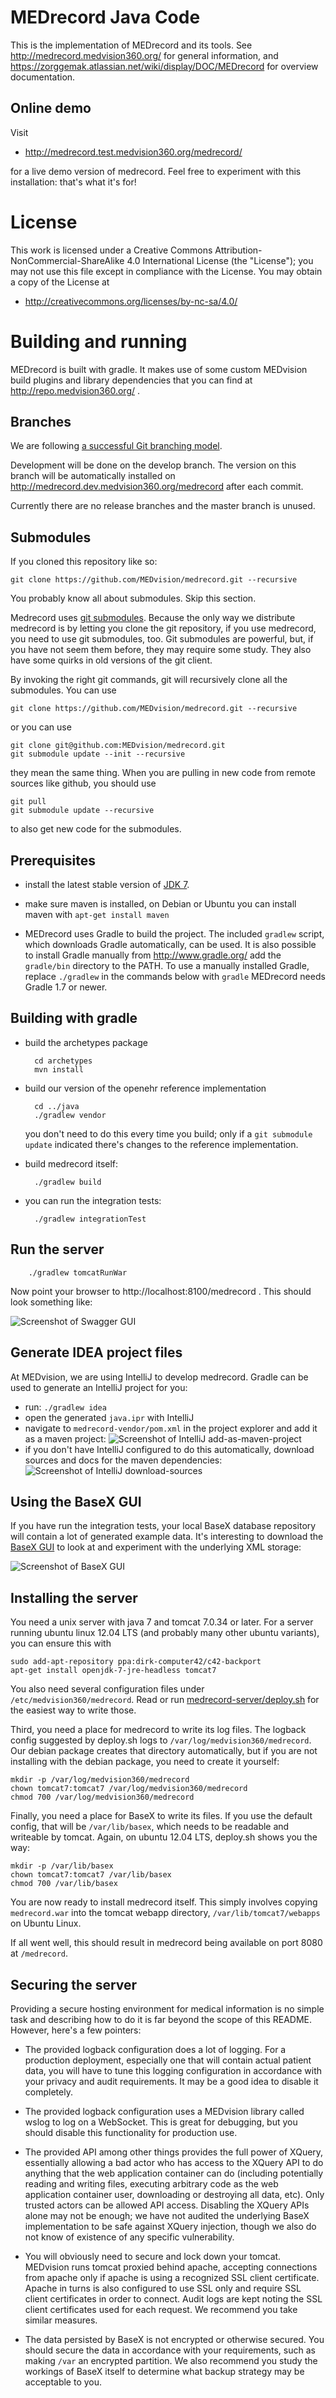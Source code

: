 MEDrecord Java Code
===================
This is the implementation of MEDrecord and its tools. See http://medrecord.medvision360.org/ for general information,
and https://zorggemak.atlassian.net/wiki/display/DOC/MEDrecord for overview documentation.

Online demo
-----------
Visit

* http://medrecord.test.medvision360.org/medrecord/

for a live demo version of medrecord. Feel free to experiment with this installation: that's what it's for!


License
=======
This work is licensed under a Creative Commons Attribution-NonCommercial-ShareAlike 4.0 International License (the
"License"); you may not use this file except in compliance with the License. You may obtain a copy of the License at

* http://creativecommons.org/licenses/by-nc-sa/4.0/


Building and running
====================
MEDrecord is built with gradle. It makes use of some custom MEDvision build plugins and library dependencies that you
 can find at http://repo.medvision360.org/ .

Branches
--------
We are following [a successful Git branching model](http://nvie.com/posts/a-successful-git-branching-model).

Development will be done on the develop branch. The version on this branch will be automatically installed on
http://medrecord.dev.medvision360.org/medrecord after each commit.

Currently there are no release branches and the master branch is unused.


Submodules
----------
If you cloned this repository like so:

    git clone https://github.com/MEDvision/medrecord.git --recursive

You probably know all about submodules. Skip this section.

Medrecord uses [git submodules](http://git-scm.com/book/en/Git-Tools-Submodules). Because the only way we distribute
medrecord is by letting you clone the git repository, if you use medrecord, you need to use git submodules, too. Git
submodules are powerful, but, if you have not seem them before, they may require some study. They also have some
quirks in old versions of the git client.

By invoking the right git commands, git will recursively clone all the submodules. You can use

    git clone https://github.com/MEDvision/medrecord.git --recursive

or you can use

    git clone git@github.com:MEDvision/medrecord.git
    git submodule update --init --recursive

they mean the same thing. When you are pulling in new code from remote sources like github, you should use

    git pull
    git submodule update --recursive

to also get new code for the submodules.


Prerequisites
-------------
- install the latest stable version of
  [JDK 7](http://www.oracle.com/technetwork/java/javase/downloads/jdk7-downloads-1880260.html).

- make sure maven is installed, on Debian or Ubuntu you can install maven with `apt-get install maven`

- MEDrecord uses Gradle to build the project. The included `gradlew` script, which downloads
  Gradle automatically, can be used. It is also possible to install Gradle manually from http://www.gradle.org/ 
  add the `gradle/bin` directory to the PATH. To use a manually installed Gradle, replace `./gradlew` in the commands
  below with `gradle`
  MEDrecord needs Gradle 1.7 or newer.

Building with gradle
--------------------
- build the archetypes package

        cd archetypes
        mvn install

- build our version of the openehr reference implementation

        cd ../java
        ./gradlew vendor

  you don't need to do this every time you build; only if a `git submodule update` indicated there's
  changes to the reference implementation.

- build medrecord itself:

        ./gradlew build

- you can run the integration tests:

        ./gradlew integrationTest


Run the server
--------------
        ./gradlew tomcatRunWar

Now point your browser to http://localhost:8100/medrecord . This should look something like:

![Screenshot of Swagger GUI](../docs/apidocs.jpg)


Generate IDEA project files
---------------------------
At MEDvision, we are using IntelliJ to develop medrecord. Gradle can be used to generate an IntelliJ project for you:

- run: `./gradlew idea`
- open the generated `java.ipr` with IntelliJ
- navigate to `medrecord-vendor/pom.xml` in the project explorer and add it as a maven project:
  ![Screenshot of IntelliJ add-as-maven-project](../docs/add_as_maven_project.jpg)
- if you don't have IntelliJ configured to do this automatically, download sources and docs for the maven dependencies:
  ![Screenshot of IntelliJ download-sources](../docs/sources_and_docs.jpg)


Using the BaseX GUI
-------------------
If you have run the integration tests, your local BaseX database repository will contain a lot of generated
example data. It's interesting to download the
[BaseX GUI](http://basex.org/products/gui/) to look at and experiment with the underlying XML storage:

![Screenshot of BaseX GUI](../docs/basex_gui.jpg)


Installing the server
---------------------
You need a unix server with java 7 and tomcat 7.0.34 or later. For a server running ubuntu linux 12.04 LTS (and
probably many other ubuntu variants), you can ensure this with

    sudo add-apt-repository ppa:dirk-computer42/c42-backport
    apt-get install openjdk-7-jre-headless tomcat7

You also need several configuration files under `/etc/medvision360/medrecord`. Read or run
[medrecord-server/deploy.sh](medrecord-server/deploy.sh) for the easiest way to write those.

Third, you need a place for medrecord to write its log files. The logback config suggested by deploy.sh logs to
`/var/log/medvision360/medrecord`. Our debian package creates that directory automatically, but if you are not
installing with the debian package, you need to create it yourself:

    mkdir -p /var/log/medvision360/medrecord
    chown tomcat7:tomcat7 /var/log/medvision360/medrecord
    chmod 700 /var/log/medvision360/medrecord

Finally, you need a place for BaseX to write its files. If you use the default config, that will be `/var/lib/basex`,
which needs to be readable and writeable by tomcat. Again, on ubuntu 12.04 LTS, deploy.sh shows you the way:

    mkdir -p /var/lib/basex
    chown tomcat7:tomcat7 /var/lib/basex
    chmod 700 /var/lib/basex

You are now ready to install medrecord itself. This simply involves copying `medrecord.war` into the tomcat webapp
directory, `/var/lib/tomcat7/webapps` on Ubuntu Linux.

If all went well, this should result in medrecord being available on port 8080 at `/medrecord`.


Securing the server
-------------------
Providing a secure hosting environment for medical information is no simple task and describing how to do it is
far beyond the scope of this README. However, here's a few pointers:

- The provided logback configuration does a lot of logging. For a production deployment, especially one that will
  contain actual patient data, you will have to tune this logging configuration in accordance with your privacy and
  audit requirements. It may be a good idea to disable it completely.

- The provided logback configuration uses a MEDvision library called wslog to log on a WebSocket. This is great for
  debugging, but you should disable this functionality for production use.

- The provided API among other things provides the full power of XQuery, essentially allowing a bad actor who has
  access to the XQuery API to do anything that the web application container can do (including potentially reading
  and writing files, executing arbitrary code as the web application container user, downloading or destroying all data,
  etc). Only trusted actors can be allowed API access. Disabling the XQuery APIs alone may not be enough; we have not
  audited the underlying BaseX implementation to be safe against XQuery injection, though we also do not know of
  existence of any specific vulnerability.

- You will obviously need to secure and lock down your tomcat. MEDvision runs tomcat proxied behind apache, accepting
  connections from apache only if apache is using a recognized SSL client certificate. Apache in turns is also
  configured to use SSL only and require SSL client certificates in order to connect. Audit logs are kept noting the
  SSL client certificates used for each request. We recommend you take similar measures.

- The data persisted by BaseX is not encrypted or otherwise secured. You should secure the data in accordance with
  your requirements, such as making `/var` an encrypted partition. We also recommend you study the workings of BaseX
  itself to determine what backup strategy may be acceptable to you.
